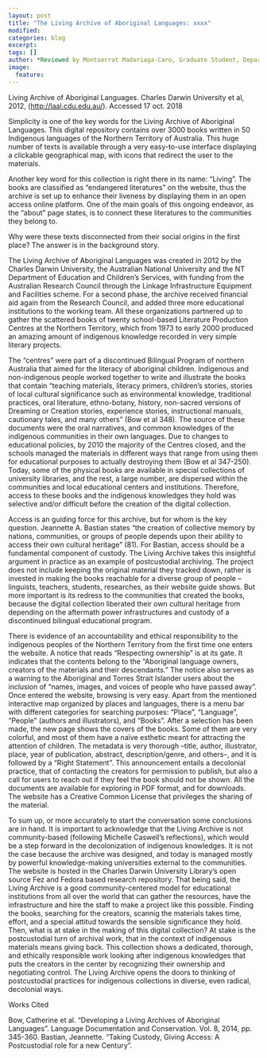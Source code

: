 ```yaml
---
layout: post
title: "The Living Archive of Aboriginal Languages: xxxx"
modified:
categories: blog
excerpt:
tags: []
author: *Reviewed by Montserrat Madariaga-Caro, Graduate Student, Department of Spanish and Portuguese, University of Texas at Austin*
image:
  feature:
---
```


Living Archive of Aboriginal Languages. Charles Darwin University et al, 2012, (http://laal.cdu.edu.au/). Accessed 17 oct. 2018

Simplicity is one of the key words for the Living Archive of Aboriginal Languages. This digital repository contains over 3000 books written in 50 Indigenous languages of the Northern Territory of Australia. This huge number of texts is available through a very easy-to-use interface displaying a clickable geographical map, with icons that redirect the user to the materials. 

Another key word for this collection is right there in its name: “Living”. The books are classified as “endangered literatures” on the website, thus the archive is set up to enhance their liveness by displaying them in an open access online platform. One of the main goals of this ongoing endeavor, as the “about” page states, is to connect these literatures to the communities they belong to. 

Why were these texts disconnected from their social origins in the first place? The answer is in the background story. 

The Living Archive of Aboriginal Languages was created in 2012 by the Charles Darwin University, the Australian National University and the NT Department of Education and Children’s Services, with funding from the Australian Research Council through the Linkage Infrastructure Equipment and Facilities scheme. For a second phase, the archive received financial aid again from the Research Council, and added three more educational institutions to the working team. All these organizations partnered up to gather the scattered books of twenty school-based Literature Production Centres at the Northern Territory, which from 1973 to early 2000 produced an amazing amount of indigenous knowledge recorded in very simple literary projects. 

The “centres” were part of a discontinued Bilingual Program of northern Australia that aimed for the literacy of aboriginal children. Indigenous and non-indigenous people worked together to write and illustrate the books that contain “teaching materials, literacy primers, children’s stories, stories of local cultural significance such as environmental knowledge, traditional practices, oral literature, ethno-botany, history, non-sacred versions of Dreaming or Creation stories, experience stories, instructional manuals, cautionary tales, and many others” (Bow et al 348). The source of these documents were the oral narratives, and common knowledges of the indigenous communities in their own languages. Due to changes to educational policies, by 2010 the majority of the Centres closed, and the schools managed the materials in different ways that range from using them for educational purposes to actually destroying them (Bow et al 347-250). Today, some of the physical books are available in special collections of university libraries, and the rest, a large number, are dispersed within the communities and local educational centers and institutions. Therefore, access to these books and the indigenous knowledges they hold was selective and/or difficult before the creation of the digital collection.

Access is an guiding force for this archive, but for whom is the key question. Jeannette A. Bastian states “the creation of collective memory by nations, communities, or groups of people depends upon their ability to access their own cultural heritage” (81). For Bastian, access should be a fundamental component of custody. The Living Archive takes this insightful argument in practice as an example of postcustodial archiving. The project does not include keeping the original material they tracked down, rather is invested in making the books reachable for a diverse group of people –linguists, teachers, students, researches, as their website guide shows. But more important is its redress to the communities that created the books, because the digital collection liberated their own cultural heritage from depending on the aftermath power infrastructures and custody of a discontinued bilingual educational program. 

There is evidence of an accountability and ethical responsibility to the indigenous peoples of the Northern Territory from the first time one enters the website. A notice that reads “Respecting ownership” is at its gate. It indicates that the contents belong to the “Aboriginal language owners, creators of the materials and their descendants.” The notice also serves as a warning to the Aboriginal and Torres Strait Islander users about the inclusion of “names, images, and voices of people who have passed away”. Once entered the website, browsing is very easy. Apart from the mentioned interactive map organized by places and languages, there is a menu bar with different categories for searching purposes: “Place”, “Language”, “People” (authors and illustrators), and “Books”. After a selection has been made, the new page shows the covers of the books. Some of them are very colorful, and most of them have a naïve esthetic meant for attracting the attention of children. The metadata is very thorough –title, author, illustrator, place, year of publication, abstract, description/genre, and others–, and it is followed by a “Right Statement”. This announcement entails a decolonial practice, that of contacting the creators for permission to publish, but also a call for users to reach out if they feel the book should not be shown. All the documents are available for exploring in PDF format, and for downloads. The website has a Creative Common License that privileges the sharing of the material.

To sum up, or more accurately to start the conversation some conclusions are in hand. It is important to acknowledge that the Living Archive is not community-based (following Michelle Caswell’s reflections), which would be a step forward in the decolonization of indigenous knowledges. It is not the case because the archive was designed, and today is managed mostly by powerful knowledge-making universities external to the communities. The website is hosted in the Charles Darwin University Library’s open source Fez and Fedora based research repository. That being said, the Living Archive is a good community-centered model for educational institutions from all over the world that can gather the resources, have the infrastructure and hire the staff to make a project like this possible. Finding the books, searching for the creators, scannig the materials takes time, effort, and a special attitud towards the sensible significance they hold. Then, what is at stake in the making of this digital collection? At stake is the postcustodial turn of archival work, that in the context of indigenous materials means giving back. This collection shows a dedicated, thorough, and ethically responsible work looking after indigenous knowledges that puts the creators in the center by recognizing their ownership and negotiating control. The Living Archive opens the doors to thinking of postcustodial practices for indigenous collections in diverse, even radical, decolonial ways. 

Works Cited

Bow, Catherine et al. “Developing a Living Archives of Aboriginal Languages”. Language Documentation and Conservation. Vol. 8, 2014, pp. 345-360.
Bastian, Jeannette. “Taking Custody, Giving Access: A Postcustodial role for a new Century”.   
